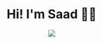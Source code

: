 <h1 align="center">Hi! I'm Saad 👋🎸</h1>
<p align="center">
  <a href="https://git.io/typing-svg">
<img src="https://readme-typing-svg.herokuapp.com?font=Courier&pause=1000&color=18EBF7&center=true&lines=Generative+AI;Problem+Solver;Innovation;Computer+Vision;Musician;Sports+Enthusiast;New+York+Giants+Fan" />
  </a>
</p>

